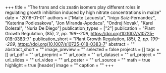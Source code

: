 +++
title = "The trans and cis zeatin isomers play different roles in regulating growth inhibition induced by high nitrate concentrations in maize"
date = "2018-01-01"
authors = ["Maite Lacuesta", "Inigo Saiz-Fernandez", "Katerina Podlesakova", "Jon Miranda-Apodaca", "Ondrej Novak", "Karel Dolezal", "Nuria De Diego"]
publication_types = ["2"]
publication = "Plant Growth Regulation, (85), 2, _pp. 199--209_, https://doi.org/10.1007/s10725-018-0383-7"
publication_short = "Plant Growth Regulation, (85), 2, _pp. 199--209_, https://doi.org/10.1007/s10725-018-0383-7"
abstract = ""
abstract_short = ""
image_preview = ""
selected = false
projects = []
tags = []
url_pdf = ""
url_preprint = ""
url_code = ""
url_dataset = ""
url_project = ""
url_slides = ""
url_video = ""
url_poster = ""
url_source = ""
math = true
highlight = true
[header]
image = ""
caption = ""
+++
